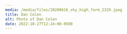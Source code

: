 ```yaml
---
media: /media/files/20200616_sky_high_farm_2329.jpeg
title: Dan Colen
alt: Photo of Dan Colen
date: 2022-10-27T12:24:00-0500
---
```

